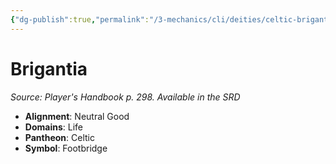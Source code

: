 ```yaml
---
{"dg-publish":true,"permalink":"/3-mechanics/cli/deities/celtic-brigantia/","tags":["ttrpg-cli/compendium/src/5e/phb","ttrpg-cli/deity/celtic","ttrpg-cli/domain/life"],"noteIcon":""}
---
```


# Brigantia
*Source: Player's Handbook p. 298. Available in the <span title='Systems Reference Document (5.1)'>SRD</span>* 

- **Alignment**: Neutral Good
- **Domains**: Life
- **Pantheon**: Celtic
- **Symbol**: Footbridge